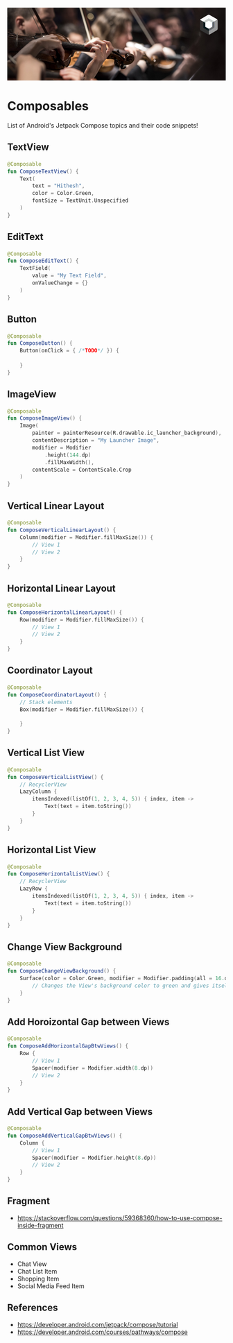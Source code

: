 ![alt text](https://github.com/Singularity-Coder/Composables/blob/main/assets/banner_compose.png)
# Composables
List of Android's Jetpack Compose topics and their code snippets!

## TextView
```Kotlin
@Composable
fun ComposeTextView() {
    Text(
        text = "Hithesh",
        color = Color.Green,
        fontSize = TextUnit.Unspecified
    )
}
```

## EditText
```Kotlin
@Composable
fun ComposeEditText() {
    TextField(
        value = "My Text Field",
        onValueChange = {}
    )
}
```

## Button
```Kotlin
@Composable
fun ComposeButton() {
    Button(onClick = { /*TODO*/ }) {

    }
}
```

## ImageView
```Kotlin
@Composable
fun ComposeImageView() {
    Image(
        painter = painterResource(R.drawable.ic_launcher_background),
        contentDescription = "My Launcher Image",
        modifier = Modifier
            .height(144.dp)
            .fillMaxWidth(),
        contentScale = ContentScale.Crop
    )
}
```

## Vertical Linear Layout
```Kotlin
@Composable
fun ComposeVerticalLinearLayout() {
    Column(modifier = Modifier.fillMaxSize()) {
        // View 1
        // View 2
    }
}
```

## Horizontal Linear Layout
```Kotlin
@Composable
fun ComposeHorizontalLinearLayout() {
    Row(modifier = Modifier.fillMaxSize()) {
    	// View 1
    	// View 2
    }
}
```

## Coordinator Layout
```Kotlin
@Composable
fun ComposeCoordinatorLayout() {
    // Stack elements
    Box(modifier = Modifier.fillMaxSize()) {

    }
}
```

## Vertical List View
```Kotlin
@Composable
fun ComposeVerticalListView() {
    // RecyclerView
    LazyColumn {
        itemsIndexed(listOf(1, 2, 3, 4, 5)) { index, item ->
            Text(text = item.toString())
        }
    }
}
```

## Horizontal List View
```Kotlin
@Composable
fun ComposeHorizontalListView() {
    // RecyclerView
    LazyRow {
        itemsIndexed(listOf(1, 2, 3, 4, 5)) { index, item ->
            Text(text = item.toString())
        }
    }
}
```

## Change View Background
```Kotlin
@Composable
fun ComposeChangeViewBackground() {
    Surface(color = Color.Green, modifier = Modifier.padding(all = 16.dp)) {
        // Changes the View's background color to green and gives itself a padding of 16dp
    }
}
```

## Add Horoizontal Gap between Views
```Kotlin
@Composable
fun ComposeAddHorizontalGapBtwViews() {
    Row {
        // View 1
        Spacer(modifier = Modifier.width(8.dp))
        // View 2
    }
}
```

## Add Vertical Gap between Views
```Kotlin
@Composable
fun ComposeAddVerticalGapBtwViews() {
    Column {
        // View 1
        Spacer(modifier = Modifier.height(8.dp))
        // View 2
    }
}
```

## Fragment
* https://stackoverflow.com/questions/59368360/how-to-use-compose-inside-fragment

## Common Views
* Chat View
* Chat List Item
* Shopping Item
* Social Media Feed Item


## References
* https://developer.android.com/jetpack/compose/tutorial
* https://developer.android.com/courses/pathways/compose
